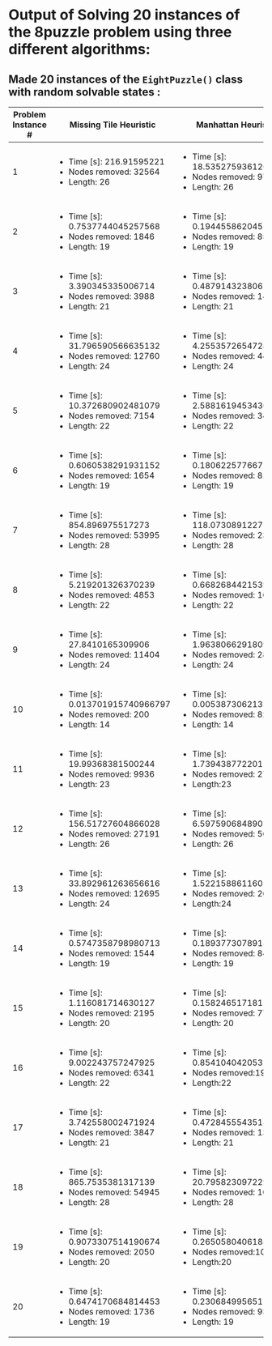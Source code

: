 # Output of Solving 20 instances of the 8puzzle problem using three different algorithms:

## Made 20 instances of the `EightPuzzle()` class with random solvable states :

| Problem Instance # | Missing Tile Heuristic | Manhattan Heuristic | max(Missing Tile, Manhattan) Heuristic |
| --- | --- | --- | --- |
| 1 | <ul><li> Time [s]: 216.91595221</li><li>Nodes removed: 32564</li><li>Length: 26</li></ul> |<ul><li> Time [s]: 18.53527593612671</li><li>Nodes removed: 9724</li><li>Length: 26</li></ul> |<ul><li> Time [s]: 18.746392011642456</li><li>Nodes removed: 9555</li><li>Length: 26</li></ul> |
| 2 | <ul><li> Time [s]: 0.7537744045257568 </li><li>Nodes removed: 1846</li><li>Length: 19</li></ul>| <ul><li> Time [s]: 0.19445586204528809</li><li>Nodes removed: 859</li><li>Length: 19</li></ul>| <ul><li> Time [s]: 0.19132423400878906</li><li>Nodes removed:  820</li><li>Length: 19</li></ul>|
| 3 | <ul><li> Time [s]: 3.390345335006714</li><li>Nodes removed: 3988</li><li>Length: 21</li></ul>|<ul><li> Time [s]: 0.4879143238067627</li><li>Nodes removed: 1442</li><li>Length: 21</li></ul> | <ul><li> Time [s]: 0.5423002243041992</li><li>Nodes removed: 1424</li><li>Length: 21</li></ul>|
| 4 | <ul><li> Time [s]: 31.796590566635132</li><li>Nodes removed: 12760</li><li>Length: 24</li></ul>| <ul><li> Time [s]: 4.255357265472412</li><li>Nodes removed: 4461</li><li>Length: 24</li></ul>| <ul><li> Time [s]: 4.241717576980591</li><li>Nodes removed: 4366</li><li>Length: 24</li></ul>|
| 5 | <ul><li> Time [s]: 10.372680902481079</li><li>Nodes removed: 7154</li><li>Length: 22</li></ul>| <ul><li> Time [s]: 2.5881619453430176</li><li>Nodes removed: 3473</li><li>Length: 22</li></ul>| <ul><li> Time [s]: 2.506474494934082</li><li>Nodes removed: 3369</li><li>Length: 22</li></ul>|
| 6 | <ul><li> Time [s]: 0.6060538291931152</li><li>Nodes removed: 1654</li><li>Length: 19</li></ul>| <ul><li> Time [s]: 0.18062257766723633</li><li>Nodes removed: 811</li><li>Length: 19</li></ul>| <ul><li> Time [s]: 0.17311525344848633</li><li>Nodes removed: 775</li><li>Length: 19</li></ul>|
| 7 | <ul><li> Time [s]: 854.896975517273</li><li>Nodes removed: 53995</li><li>Length: 28</li></ul>| <ul><li> Time [s]: 118.07308912277222</li><li>Nodes removed: 23522</li><li>Length: 28</li></ul>| <ul><li> Time [s]: 127.02041268348694</li><li>Nodes removed: 23309</li><li>Length: 28</li></ul>|
| 8 | <ul><li> Time [s]: 5.219201326370239</li><li>Nodes removed: 4853</li><li>Length: 22</li></ul>| <ul><li> Time [s]: 0.6682684421539307</li><li>Nodes removed: 1680</li><li>Length: 22</li></ul>| <ul><li> Time [s]: 0.6701796054840088</li><li>Nodes removed: 1668</li><li>Length: 22</li></ul>|
| 9 | <ul><li> Time [s]: 27.8410165309906</li><li>Nodes removed: 11404</li><li>Length: 24</li></ul>|<ul><li> Time [s]: 1.9638066291809082</li><li>Nodes removed: 2897</li><li>Length: 24</li></ul> | <ul><li> Time [s]: 1.8961448669433594</li><li>Nodes removed: 2850</li><li>Length: 24</li></ul>|
| 10 |<ul><li> Time [s]: 0.013701915740966797</li><li>Nodes removed: 200</li><li>Length: 14</li></ul> |<ul><li> Time [s]: 0.005387306213378906</li><li>Nodes removed: 82</li><li>Length: 14</li></ul> |<ul><li> Time [s]: 0.005688667297363281</li><li>Nodes removed: 78</li><li>Length: 14</li></ul> |
| 11 |<ul><li> Time [s]: 19.99368381500244</li><li>Nodes removed: 9936</li><li>Length: 23 </li></ul> |<ul><li> Time [s]: 1.739438772201538</li><li>Nodes removed: 2712</li><li>Length:23 </li></ul> |<ul><li> Time [s]: 1.7106597423553467</li><li>Nodes removed: 2655</li><li>Length: 23</li></ul> |
| 12 |<ul><li> Time [s]: 156.51727604866028</li><li>Nodes removed: 27191</li><li>Length: 26</li></ul> |<ul><li> Time [s]: 6.597590684890747</li><li>Nodes removed: 5635</li><li>Length: 26</li></ul> |<ul><li> Time [s]: 6.917802333831787</li><li>Nodes removed: 5580</li><li>Length: 26</li></ul> |
| 13 |<ul><li> Time [s]: 33.892961263656616</li><li>Nodes removed: 12695</li><li>Length: 24 </li></ul> |<ul><li> Time [s]: 1.5221588611602783</li><li>Nodes removed: 2613</li><li>Length:24 </li></ul> | <ul><li> Time [s]: 1.4680113792419434</li><li>Nodes removed: 2535 </li><li>Length: 24</li></ul>|
| 14 |<ul><li> Time [s]: 0.5747358798980713</li><li>Nodes removed: 1544</li><li>Length: 19</li></ul> | <ul><li> Time [s]: 0.1893773078918457</li><li>Nodes removed: 840</li><li>Length: 19</li></ul>|<ul><li> Time [s]: 0.17343783378601074</li><li>Nodes removed: 781</li><li>Length: 19</li></ul> |
| 15 | <ul><li> Time [s]: 1.116081714630127</li><li>Nodes removed: 2195</li><li>Length: 20</li></ul>| <ul><li> Time [s]: 0.15824651718139648</li><li>Nodes removed: 772</li><li>Length: 20</li></ul>| <ul><li> Time [s]: 0.1588139533996582</li><li>Nodes removed: 750</li><li>Length: 20</li></ul>|
| 16 | <ul><li> Time [s]: 9.002243757247925</li><li>Nodes removed: 6341</li><li>Length: 22</li></ul>|<ul><li> Time [s]: 0.8541040420532227</li><li>Nodes removed:1900 </li><li>Length:22 </li></ul> |<ul><li> Time [s]: 0.8992230892181396</li><li>Nodes removed: 1850</li><li>Length: 22</li></ul> |
| 17 |<ul><li> Time [s]: 3.742558002471924</li><li>Nodes removed: 3847</li><li>Length: 21</li></ul> |<ul><li> Time [s]: 0.47284555435180664</li><li>Nodes removed: 1384</li><li>Length: 21</li></ul> |<ul><li> Time [s]: 0.4595963954925537</li><li>Nodes removed: 1345</li><li>Length: 21</li></ul> |
| 18 |<ul><li> Time [s]: 865.7535381317139</li><li>Nodes removed: 54945</li><li>Length: 28</li></ul> |<ul><li> Time [s]: 20.795823097229004</li><li>Nodes removed: 10149</li><li>Length: 28</li></ul> |<ul><li> Time [s]: 25.708230018615723</li><li>Nodes removed: 10381</li><li>Length: 28</li></ul> |
| 19 |<ul><li> Time [s]: 0.9073307514190674</li><li>Nodes removed: 2050</li><li>Length: 20</li></ul> |<ul><li> Time [s]: 0.2650580406188965</li><li>Nodes removed:1000 </li><li>Length:20 </li></ul> |<ul><li> Time [s]: 0.2691059112548828</li><li>Nodes removed: 955</li><li>Length: 20</li></ul> |
| 20 |<ul><li> Time [s]: 0.6474170684814453</li><li>Nodes removed: 1736</li><li>Length: 19</li></ul> | <ul><li> Time [s]: 0.23068499565124512</li><li>Nodes removed: 936</li><li>Length: 19</li></ul>|<ul><li> Time [s]: 0.2562704086303711</li><li>Nodes removed: 927</li><li>Length: 19</li></ul> |
